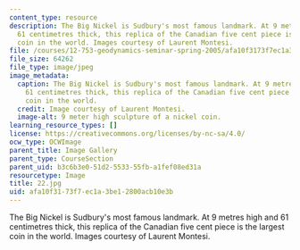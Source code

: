 ```yaml
---
content_type: resource
description: The Big Nickel is Sudbury's most famous landmark. At 9 metres high and
  61 centimetres thick, this replica of the Canadian five cent piece is the largest
  coin in the world. Images courtesy of Laurent Montesi.
file: /courses/12-753-geodynamics-seminar-spring-2005/afa10f3173f7ec1a3be12800acb10e3b_22.jpg
file_size: 64262
file_type: image/jpeg
image_metadata:
  caption: The Big Nickel is Sudbury's most famous landmark. At 9 metres high and
    61 centimetres thick, this replica of the Canadian five cent piece is the largest
    coin in the world.
  credit: Image courtesy of Laurent Montesi.
  image-alt: 9 meter high sculpture of a nickel coin.
learning_resource_types: []
license: https://creativecommons.org/licenses/by-nc-sa/4.0/
ocw_type: OCWImage
parent_title: Image Gallery
parent_type: CourseSection
parent_uid: b3c6b3e0-51d2-5533-55fb-a1fef08ed31a
resourcetype: Image
title: 22.jpg
uid: afa10f31-73f7-ec1a-3be1-2800acb10e3b
---
```

The Big Nickel is Sudbury's most famous landmark. At 9 metres high and 61 centimetres thick, this replica of the Canadian five cent piece is the largest coin in the world. Images courtesy of Laurent Montesi.